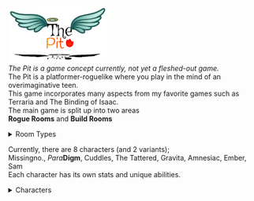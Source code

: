 <img src='image2.jpg' width='200'> <br>
*The Pit is a game concept currently, not yet a fleshed-out game.* <br/>
The Pit is a platformer-roguelike where you play in the mind of an overimaginative teen. <br/>
This game incorporates many aspects from my favorite games such as Terraria and The Binding of Isaac. <br/>
The main game is split up into two areas <br/>
**Rogue Rooms** and **Build Rooms** <br/>

<details>
<summary>Room Types</summary>
    
  ### Rogue Rooms <br/>
  Rogue Rooms are typical top-down Zelda-style rooms with enemies and such. <br/>
  ### Build Rooms <br/>
  Build Rooms are 2d Terraria style rooms where there is a parkour area or a puzzle. <br/>
  In these rooms, your weapon turns into a digging tool based on its attributes, and you gain a block inventory. <br>
  ------------------------------------------------------------------------------------------------------------- <br>
  </details>

Currently, there are 8 characters (and 2 variants); <br>
Missingno., *Para***Digm**, Cuddles, The Tattered, Gravita, Amnesiac, Ember, Sam <br/>
Each character has its own stats and unique abilities. <br>

<details>
<summary>Characters</summary>
    
Sam <br>
> Literally does nothing special <br>

Ember <br>
> Spits fire and can summon fire tornadoes <br>

Amnesiac <br>
> Rerolls his stats and items <br>

Gravita <br>
> Bends gravity to his will <br>

 
<details>
<summary>Cuddles</summary>
    

> Deals out deadly contact damage and takes none back <br>

Cuddles II <br>

> Deals MASSIVE contact damage and takes some back <br>

  </details>


The Tattered <br>
> Can't regen but starts with max hp <br>

*Para***Digm** <br>
>

Missingno. <br>
>

  </details>
